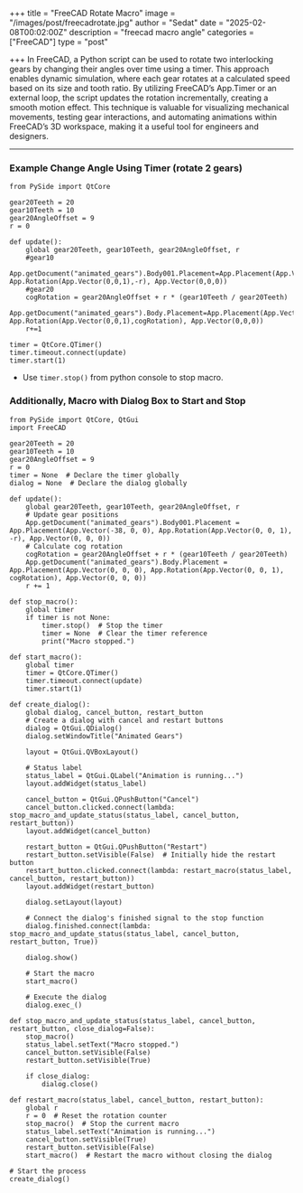 +++
title = "FreeCAD Rotate Macro"
image = "/images/post/freecadrotate.jpg"
author = "Sedat"
date = "2025-02-08T00:02:00Z"
description = "freecad macro angle"
categories = ["FreeCAD"]
type = "post"

+++
In FreeCAD, a Python script can be used to rotate two interlocking gears by changing their angles over time using a timer. This approach enables dynamic simulation, where each gear rotates at a calculated speed based on its size and tooth ratio. By utilizing FreeCAD’s App.Timer or an external loop, the script updates the rotation incrementally, creating a smooth motion effect. This technique is valuable for visualizing mechanical movements, testing gear interactions, and automating animations within FreeCAD’s 3D workspace, making it a useful tool for engineers and designers.

***

### Example Change Angle Using Timer (rotate 2 gears)

```
from PySide import QtCore

gear20Teeth = 20
gear10Teeth = 10
gear20AngleOffset = 9
r = 0

def update():
	global gear20Teeth, gear10Teeth, gear20AngleOffset, r
	#gear10
	App.getDocument("animated_gears").Body001.Placement=App.Placement(App.Vector(-38,0,0), App.Rotation(App.Vector(0,0,1),-r), App.Vector(0,0,0))
	#gear20
	cogRotation = gear20AngleOffset + r * (gear10Teeth / gear20Teeth)
	App.getDocument("animated_gears").Body.Placement=App.Placement(App.Vector(0,0,0), App.Rotation(App.Vector(0,0,1),cogRotation), App.Vector(0,0,0))
	r+=1

timer = QtCore.QTimer()
timer.timeout.connect(update)
timer.start(1)
```

* Use `timer.stop()` from python console to stop macro.

### Additionally, Macro with Dialog Box to Start and Stop

```
from PySide import QtCore, QtGui
import FreeCAD

gear20Teeth = 20
gear10Teeth = 10
gear20AngleOffset = 9
r = 0
timer = None  # Declare the timer globally
dialog = None  # Declare the dialog globally

def update():
    global gear20Teeth, gear10Teeth, gear20AngleOffset, r
    # Update gear positions
    App.getDocument("animated_gears").Body001.Placement = App.Placement(App.Vector(-38, 0, 0), App.Rotation(App.Vector(0, 0, 1), -r), App.Vector(0, 0, 0))
    # Calculate cog rotation
    cogRotation = gear20AngleOffset + r * (gear10Teeth / gear20Teeth)
    App.getDocument("animated_gears").Body.Placement = App.Placement(App.Vector(0, 0, 0), App.Rotation(App.Vector(0, 0, 1), cogRotation), App.Vector(0, 0, 0))
    r += 1

def stop_macro():
    global timer
    if timer is not None:
        timer.stop()  # Stop the timer
        timer = None  # Clear the timer reference
        print("Macro stopped.")

def start_macro():
    global timer
    timer = QtCore.QTimer()
    timer.timeout.connect(update)
    timer.start(1)

def create_dialog():
    global dialog, cancel_button, restart_button
    # Create a dialog with cancel and restart buttons
    dialog = QtGui.QDialog()
    dialog.setWindowTitle("Animated Gears")

    layout = QtGui.QVBoxLayout()

    # Status label
    status_label = QtGui.QLabel("Animation is running...")
    layout.addWidget(status_label)

    cancel_button = QtGui.QPushButton("Cancel")
    cancel_button.clicked.connect(lambda: stop_macro_and_update_status(status_label, cancel_button, restart_button))
    layout.addWidget(cancel_button)

    restart_button = QtGui.QPushButton("Restart")
    restart_button.setVisible(False)  # Initially hide the restart button
    restart_button.clicked.connect(lambda: restart_macro(status_label, cancel_button, restart_button))
    layout.addWidget(restart_button)

    dialog.setLayout(layout)

    # Connect the dialog's finished signal to the stop function
    dialog.finished.connect(lambda: stop_macro_and_update_status(status_label, cancel_button, restart_button, True))

    dialog.show()

    # Start the macro
    start_macro()

    # Execute the dialog
    dialog.exec_()

def stop_macro_and_update_status(status_label, cancel_button, restart_button, close_dialog=False):
    stop_macro()
    status_label.setText("Macro stopped.")
    cancel_button.setVisible(False)
    restart_button.setVisible(True)

    if close_dialog:
        dialog.close()

def restart_macro(status_label, cancel_button, restart_button):
    global r
    r = 0  # Reset the rotation counter
    stop_macro()  # Stop the current macro
    status_label.setText("Animation is running...")
    cancel_button.setVisible(True)
    restart_button.setVisible(False)
    start_macro()  # Restart the macro without closing the dialog

# Start the process
create_dialog()
```

